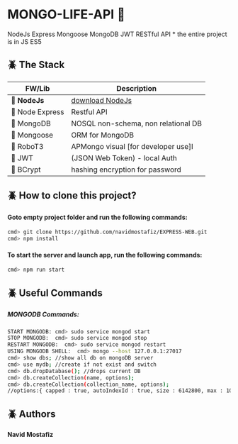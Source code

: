 # MONGO-LIFE-API 🚶
NodeJs Express Mongoose MongoDB JWT RESTful API * the entire project is in JS ES5


## :beetle: The Stack
| FW/Lib         | Description                                        |
| -------------- | -------------------------------------------------- |
| :large_blue_circle: **NodeJs**       | [download NodeJs](https://nodejs.org/en/download/) |
| :large_blue_circle: Node Express | Restful API                                        |
| :large_blue_circle: MongoDB      | NOSQL non-schema, non relational DB                |
| :large_blue_circle: Mongoose     | ORM for MongoDB                                    |
| :large_blue_circle: RoboT3       | APMongo visual [for developer use]I                |
| :large_blue_circle: JWT          | (JSON Web Token) - local Auth                      |
| :large_blue_circle: BCrypt       | hashing encryption for password                    |


## :beetle: How to clone this project?
#### Goto empty project folder and run the following commands:
```sh
cmd> git clone https://github.com/navidmostafiz/EXPRESS-WEB.git
cmd> npm install
```
#### To start the server and launch app, run the following commands:
```sh
cmd> npm run start
```


## :beetle: Useful Commands
##### MONGODB Commands:
```sh
START MONGODB: cmd> sudo service mongod start
STOP MONGODB:  cmd> sudo service mongod stop
RESTART MONGODB:  cmd> sudo service mongod restart
USING MONGODB SHELL:  cmd> mongo --host 127.0.0.1:27017
cmd> show dbs; //show all db on mongoDB server
cmd> use mydb; //create if not exist and switch
cmd> db.dropDatabase(); //drops current DB
cmd> db.createCollection(name, options);
cmd> db.createCollection(collection_name, options);
//options:{ capped : true, autoIndexId : true, size : 6142800, max : 10000 }
```

## :beetle: Authors
**Navid Mostafiz**

